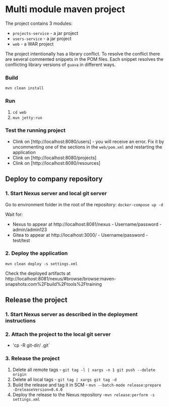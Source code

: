 # Multi module maven project
The project contains 3 modules:
- `projects-service` - a jar project
- `users-service` - a jar project
- `web` - a WAR project

The project intentionally has a library conflict.
To resolve the conflict there are several commented snippets in the POM files.
Each snippet resolves the conflicting library versions of `guava` in different ways. 
 
### Build
`mvn clean install`

### Run
1. `cd web`
2. `mvn jetty:run`

### Test the running project 
- Clink on [http://localhost:8080/users] - you will receive an error. Fix it by uncommenting one of the sections in the `web/pom.xml` and restarting the application
- Clink on [http://localhost:8080/projects]
- Clink on [http://localhost:8080/resources] 


## Deploy to company repository

### 1. Start Nexus server and local git server
Go to environment folder in the root of the repository:
`docker-compose up -d` 

Wait for:
- Nexus to appear at http://localhost:8081/nexus -  Username/password - admin/admin123
- Gitea to appear at http://localhost:3000/ - Username/password - test/test 

### 2. Deploy the application 
`mvn clean deploy -s settings.xml`

Check the deployed artifacts at http://localhost:8081/nexus/#browse/browse:maven-snapshots:com%2Fbuild%2Ftools%2Ftraining


## Release the project

### 1. Start Nexus server as described in the deployment instructions

### 2. Attach the project to the local git server
- 'cp -R git-dir/ .git`  
 
### 3. Release the project 
1. Delete all remote tags - `git tag -l | xargs -n 1 git push --delete origin`
2. Delete all local tags - `git tag | xargs git tag -d`
3. Build the release and tag it in SCM - `mvn --batch-mode release:prepare -DreleaseVersion=0.4.0`
4. Deploy the release to the Nexus repository -`mvn release:perform -s settings.xml`